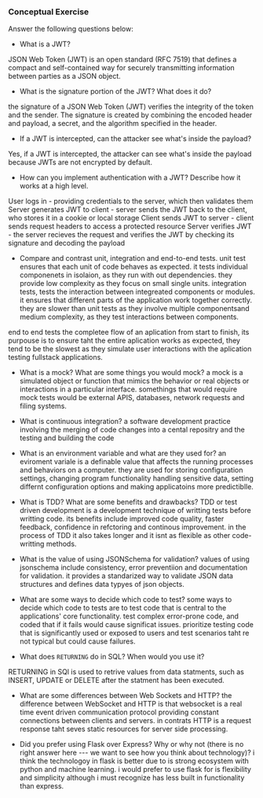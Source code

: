 ### Conceptual Exercise

Answer the following questions below:

- What is a JWT?

JSON Web Token (JWT) is an open standard (RFC 7519) that defines a compact and self-contained way for securely transmitting information between parties as a JSON object.

- What is the signature portion of the JWT?  What does it do?

the signature of a JSON Web Token (JWT) verifies the integrity of the token and the sender. The signature is created by combining the encoded header and payload, a secret, and the algorithm specified in the header.

- If a JWT is intercepted, can the attacker see what's inside the payload?

Yes, if a JWT is intercepted, the attacker can see what's inside the payload because JWTs are not encrypted by default.

- How can you implement authentication with a JWT?  Describe how it works at a high level.

User logs in - providing credentials to the server, which then validates them
Server generates JWT to client - server sends the JWT back to the client, who stores it in a cookie or local storage
Client sends JWT to server - client sends request headers to access a protected resource
Server verifies JWT - the server recieves the request and verifies the JWT by checking its signature and decoding      the payload

- Compare and contrast unit, integration and end-to-end tests.
unit test ensures that each unit of code behaves as expected. it tests individual componenets in isolaion, as they run with out dependencies. they provide low complexity as they focus on small single units.
integration tests, tests the interaction between integreated components or modules. it ensures that different parts of the application work together correctly. they are slower than unit tests as they involve multiple componentsand medium complexity, as they test interactions between components.

end to end tests the completee flow of an aplication from start to finish, its purpouse is to ensure taht the entire aplication works as expected, they tend to be the slowest as they simulate user interactions with the aplication testing fullstack applications.

- What is a mock? What are some things you would mock?
a mock is a simulated object or function that mimics the behavior or real objects or interactions in a particular interface. somethings that would require mock tests would be external APIS, databases, network requests and filing systems.

- What is continuous integration?
  a software development practice involving the merging of code changes into a cental repositry and the testing and building the code

- What is an environment variable and what are they used for?
an eviroment variale is a definable value that affects the running processes and behaviors on a computer. they are used for storing configuration settings, changing program functionality handling sensitive data, setting differnt configuration options and making applicatoins more predictiblle.

- What is TDD? What are some benefits and drawbacks?
TDD or test driven development is a development technique of writting tests before writting code. its benefits  include improved code quality, faster feedback, confidence in refctoring and continous improvement. in the process of TDD it also takes longer and it isnt as flexible as other code-writting methods.

- What is the value of using JSONSchema for validation?
  values of using jsonschema include consistency, error preventiion and documentation for validation. it provides a standarized way to validate JSON data structures and defines data typyes of json objects.

- What are some ways to decide which code to test?
some ways to decide which code to tests are to test code that is central to the applications' core functionality.
test complex error-prone code, and coded that if it fails would cause significat issues.
prioritize testing code that is significantly used or exposed to users and test scenarios taht re not typical but could cause failures.


- What does `RETURNING` do in SQL? When would you use it?

RETURNING in SQl is used to retrive values from data statments, such as INSERT, UPDATE or DELETE after the statment has been executed.

- What are some differences between Web Sockets and HTTP?
the difference between WebSocket and HTTP is that websocket is a real time event driven communication protocol providing constant connections between clients and servers. in contrats HTTP is a request response taht seves static resources for server side processing.

- Did you prefer using Flask over Express? Why or why not (there is no right
  answer here --- we want to see how you think about technology)?
i think the technologoy in flask is better due to is strong ecosystem with python and machine learning. i would prefer to use flask for is flexibility  and simplicity although i must recognize has less built in functionality than express. 
